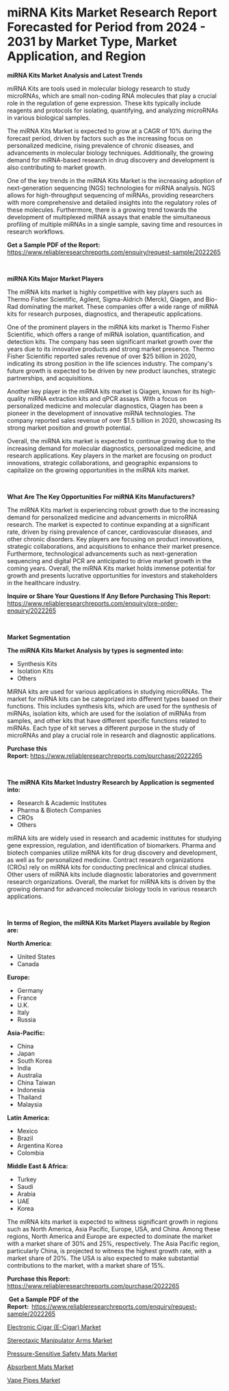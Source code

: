<p><h1>miRNA Kits Market Research Report Forecasted for Period from 2024 -  2031 by Market Type, Market Application, and Region</h1></p><p><strong>miRNA Kits Market Analysis and Latest Trends</strong></p>
<p><p>miRNA Kits are tools used in molecular biology research to study microRNAs, which are small non-coding RNA molecules that play a crucial role in the regulation of gene expression. These kits typically include reagents and protocols for isolating, quantifying, and analyzing microRNAs in various biological samples.</p><p>The miRNA Kits Market is expected to grow at a CAGR of 10% during the forecast period, driven by factors such as the increasing focus on personalized medicine, rising prevalence of chronic diseases, and advancements in molecular biology techniques. Additionally, the growing demand for miRNA-based research in drug discovery and development is also contributing to market growth.</p><p>One of the key trends in the miRNA Kits Market is the increasing adoption of next-generation sequencing (NGS) technologies for miRNA analysis. NGS allows for high-throughput sequencing of miRNAs, providing researchers with more comprehensive and detailed insights into the regulatory roles of these molecules. Furthermore, there is a growing trend towards the development of multiplexed miRNA assays that enable the simultaneous profiling of multiple miRNAs in a single sample, saving time and resources in research workflows.</p></p>
<p><strong>Get a Sample PDF of the Report:&nbsp;</strong> <a href="https://www.reliableresearchreports.com/enquiry/request-sample/2022265">https://www.reliableresearchreports.com/enquiry/request-sample/2022265</a></p>
<p>&nbsp;</p>
<p><strong>miRNA Kits Major Market Players</strong></p>
<p><p>The miRNA kits market is highly competitive with key players such as Thermo Fisher Scientific, Agilent, Sigma-Aldrich (Merck), Qiagen, and Bio-Rad dominating the market. These companies offer a wide range of miRNA kits for research purposes, diagnostics, and therapeutic applications. </p><p>One of the prominent players in the miRNA kits market is Thermo Fisher Scientific, which offers a range of miRNA isolation, quantification, and detection kits. The company has seen significant market growth over the years due to its innovative products and strong market presence. Thermo Fisher Scientific reported sales revenue of over $25 billion in 2020, indicating its strong position in the life sciences industry. The company's future growth is expected to be driven by new product launches, strategic partnerships, and acquisitions.</p><p>Another key player in the miRNA kits market is Qiagen, known for its high-quality miRNA extraction kits and qPCR assays. With a focus on personalized medicine and molecular diagnostics, Qiagen has been a pioneer in the development of innovative miRNA technologies. The company reported sales revenue of over $1.5 billion in 2020, showcasing its strong market position and growth potential.</p><p>Overall, the miRNA kits market is expected to continue growing due to the increasing demand for molecular diagnostics, personalized medicine, and research applications. Key players in the market are focusing on product innovations, strategic collaborations, and geographic expansions to capitalize on the growing opportunities in the miRNA kits market.</p></p>
<p>&nbsp;</p>
<p><strong>What Are The Key Opportunities For miRNA Kits Manufacturers?</strong></p>
<p><p>The miRNA Kits market is experiencing robust growth due to the increasing demand for personalized medicine and advancements in microRNA research. The market is expected to continue expanding at a significant rate, driven by rising prevalence of cancer, cardiovascular diseases, and other chronic disorders. Key players are focusing on product innovations, strategic collaborations, and acquisitions to enhance their market presence. Furthermore, technological advancements such as next-generation sequencing and digital PCR are anticipated to drive market growth in the coming years. Overall, the miRNA Kits market holds immense potential for growth and presents lucrative opportunities for investors and stakeholders in the healthcare industry.</p></p>
<p><strong>Inquire or Share Your Questions If Any Before Purchasing This Report:</strong> <a href="https://www.reliableresearchreports.com/enquiry/pre-order-enquiry/2022265">https://www.reliableresearchreports.com/enquiry/pre-order-enquiry/2022265</a></p>
<p>&nbsp;</p>
<p><strong>Market Segmentation</strong></p>
<p><strong>The miRNA Kits Market Analysis by types is segmented into:</strong></p>
<p><ul><li>Synthesis Kit‎s</li><li>Isolation Kits</li><li>Others</li></ul></p>
<p><p>MiRNA kits are used for various applications in studying microRNAs. The market for miRNA kits can be categorized into different types based on their functions. This includes synthesis kits, which are used for the synthesis of miRNAs, isolation kits, which are used for the isolation of miRNAs from samples, and other kits that have different specific functions related to miRNAs. Each type of kit serves a different purpose in the study of microRNAs and play a crucial role in research and diagnostic applications.</p></p>
<p><strong>Purchase this Report:&nbsp;</strong><a href="https://www.reliableresearchreports.com/purchase/2022265">https://www.reliableresearchreports.com/purchase/2022265</a></p>
<p>&nbsp;</p>
<p><strong>The miRNA Kits Market Industry Research by Application is segmented into:</strong></p>
<p><ul><li>Research & Academic Institutes</li><li>Pharma & Biotech Companies</li><li>CROs</li><li>Others</li></ul></p>
<p><p>miRNA kits are widely used in research and academic institutes for studying gene expression, regulation, and identification of biomarkers. Pharma and biotech companies utilize miRNA kits for drug discovery and development, as well as for personalized medicine. Contract research organizations (CROs) rely on miRNA kits for conducting preclinical and clinical studies. Other users of miRNA kits include diagnostic laboratories and government research organizations. Overall, the market for miRNA kits is driven by the growing demand for advanced molecular biology tools in various research applications.</p></p>
<p>&nbsp;</p>
<p><strong>In terms of Region, the miRNA Kits Market Players available by Region are:</strong></p>
<p>
    <p> <strong> North America: </strong>
        <ul>
            <li>United States</li>
            <li>Canada</li>
        </ul>
        </p> 
    <p> <strong> Europe: </strong>
        <ul>
            <li>Germany</li>
            <li>France</li>
            <li>U.K.</li>
            <li>Italy</li>
            <li>Russia</li>
        </ul>
        </p> 
    <p> <strong> Asia-Pacific: </strong>
        <ul>
            <li>China</li>
            <li>Japan</li>
            <li>South Korea</li>
            <li>India</li>
            <li>Australia</li>
            <li>China Taiwan</li>
            <li>Indonesia</li>
            <li>Thailand</li>
            <li>Malaysia</li>
        </ul>
        </p> 
    <p> <strong> Latin America: </strong>
        <ul>
            <li>Mexico</li>
            <li>Brazil</li>
            <li>Argentina Korea</li>
            <li>Colombia</li>
        </ul>
        </p> 
    <p> <strong> Middle East & Africa: </strong>
        <ul>
            <li>Turkey</li>
            <li>Saudi</li>
            <li>Arabia</li>
            <li>UAE</li>
            <li>Korea</li>
        </ul>
    </p>
    </p>
<p><p>The miRNA kits market is expected to witness significant growth in regions such as North America, Asia Pacific, Europe, USA, and China. Among these regions, North America and Europe are expected to dominate the market with a market share of 30% and 25%, respectively. The Asia Pacific region, particularly China, is projected to witness the highest growth rate, with a market share of 20%. The USA is also expected to make substantial contributions to the market, with a market share of 15%.</p></p>
<p><strong>Purchase this Report: </strong><a href="https://www.reliableresearchreports.com/purchase/2022265">https://www.reliableresearchreports.com/purchase/2022265</a></p>
<p>&nbsp;<strong>Get a Sample PDF of the Report:&nbsp;&nbsp;</strong><a href="https://www.reliableresearchreports.com/enquiry/request-sample/2022265">https://www.reliableresearchreports.com/enquiry/request-sample/2022265</a></p>
<p><strong></strong></p>
<p><p><a href="https://view.publitas.com/reportprime-1/electronic-cigar-e-cigar-market-challenges-opportunities-and-growth-drivers-and-major-market-players-forecasted-for-period-from-2024-2031/">Electronic Cigar (E-Cigar) Market</a></p><p><a href="https://github.com/peachesmcdowel1/Market-Research-Report-List-1/blob/main/stereotaxic-manipulator-arms-market.md">Stereotaxic Manipulator Arms Market</a></p><p><a href="https://florentine-yuzu-f42.notion.site/Pressure-Sensitive-Safety-Mats-Market-with-the-goal-of-estimating-the-market-size-and-future-growth--14dcbb05ec4945acaa2f2a304abd175f">Pressure-Sensitive Safety Mats Market</a></p><p><a href="https://fuschia-pecorino-a6d.notion.site/Absorbent-Mats-Market-Offers-Provide-Insightful-Data-for-the-Time-Period-from-2024-to-2031-and-also--ad7323387e354abcaea6b0f49899dead">Absorbent Mats Market</a></p><p><a href="https://view.publitas.com/reportprime-1/vape-pipes-market-size-growing-and-forecasted-for-period-from-2024-2031-and-provides-complete-market-analysis-of-this-market/">Vape Pipes Market</a></p></p>